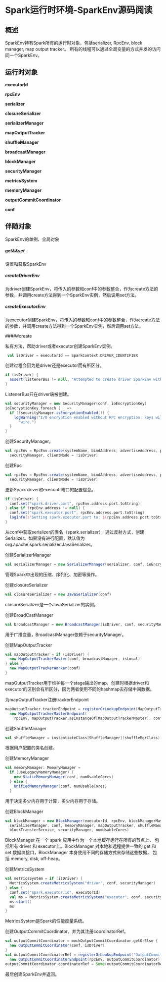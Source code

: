 # Spark运行时环境-SparkEnv源码阅读

## 概述

SparkEnv持有Spark所有的运行时对象，包括serializer, RpcEnv, block manager, map output tracker。
所有的线程可以通过全局变量的方式并发的访问同一个SparkEnv。

## 运行时对象

**executorId**

**rpcEnv**

**serializer**

**closureSerializer**

**serializerManager**

**mapOutputTracker**

**shuffleManager**

**broadcastManager**

**blockManager**

**securityManager**

**metricsSystem**

**memoryManager**

**outputCommitCoordinator**

**conf**

## 伴随对象

SparkEnv的单例、全局对象

##### get&&set

设置和获取SparkEnv

##### createDriverEnv

为driver创建SparkEnv，将传入的参数和conf中的参数整合，作为create方法的参数，并调用create方法得到一个SparkEnv实例，然后调用set方法。

##### createExecutorEnv

为executor创建SparkEnv，将传入的参数和conf中的参数整合，作为create方法的参数，并调用create方法得到一个SparkEnv实例，然后调用set方法。

#####create

私有方法，帮助driver或者executor创建SparkEnv实例。

```scala
 val isDriver = executorId == SparkContext.DRIVER_IDENTIFIER
```

创建过程会因为是driver还是executor而有所区分。

```scala
if (isDriver) {
  assert(listenerBus != null, "Attempted to create driver SparkEnv with null listener bus!")
}
```

ListenerBus只在driver端被创建。

```scala
val securityManager = new SecurityManager(conf, ioEncryptionKey)
ioEncryptionKey.foreach { _ =>
  if (!securityManager.isEncryptionEnabled()) {
    logWarning("I/O encryption enabled without RPC encryption: keys will be visible on the " +
      "wire.")
  }
}
```

创建SecurityManager。

```scala
val rpcEnv = RpcEnv.create(systemName, bindAddress, advertiseAddress, port, conf,
  securityManager, clientMode = !isDriver)
```

创建Rpc

```scala
val rpcEnv = RpcEnv.create(systemName, bindAddress, advertiseAddress, port, conf,
  securityManager, clientMode = !isDriver)
```

更新Spark driver和execuotr端口的配置信息。

```scala
if (isDriver) {
  conf.set("spark.driver.port", rpcEnv.address.port.toString)
} else if (rpcEnv.address != null) {
  conf.set("spark.executor.port", rpcEnv.address.port.toString)
  logInfo(s"Setting spark.executor.port to: ${rpcEnv.address.port.toString}")
}
```

从conf中获取serializer的类名（spark.serializer），通过反射方式，创建Serializer。如果没有进行配置，默认值为org.apache.spark.serializer.JavaSerializer。

创建SerializerManager

```scala
val serializerManager = new SerializerManager(serializer, conf, ioEncryptionKey)
```

管理Spark中出现的压缩、序列化、加密等操作。

创建closureSerializer

```scala
val closureSerializer = new JavaSerializer(conf)
```

closureSerializer是一个JavaSerializer的实例，

创建BroadCastManager

```scala
val broadcastManager = new BroadcastManager(isDriver, conf, securityManager)
```

用于广播变量，BroadcastManager依赖于securityManager。

创建MapOutputTracker

```scala
val mapOutputTracker = if (isDriver) {
  new MapOutputTrackerMaster(conf, broadcastManager, isLocal)
} else {
  new MapOutputTrackerWorker(conf)
}
```

mapOutputTracker用于维护每一个stage输出的map，创建时根据driver和executor的区别会有所区分，因为两者使用不同的hashmap去存储中间数据。

为mapOutputTracker注册trackerEndpoint

```scala
mapOutputTracker.trackerEndpoint = registerOrLookupEndpoint(MapOutputTracker.ENDPOINT_NAME,
  new MapOutputTrackerMasterEndpoint(
    rpcEnv, mapOutputTracker.asInstanceOf[MapOutputTrackerMaster], conf))
```

创建ShuffleManager

```scala
val shuffleManager = instantiateClass[ShuffleManager](shuffleMgrClass)
```

根据用户配置的类名创建。

创建MemoryManager

```scala
val memoryManager: MemoryManager =
  if (useLegacyMemoryManager) {
    new StaticMemoryManager(conf, numUsableCores)
  } else {
    UnifiedMemoryManager(conf, numUsableCores)
  }
```

用于决定多少内存用于计算，多少内存用于存储。

创建BlockManager

```scala
val blockManager = new BlockManager(executorId, rpcEnv, blockManagerMaster,
  serializerManager, conf, memoryManager, mapOutputTracker, shuffleManager,
  blockTransferService, securityManager, numUsableCores)
```

BlockManager 在一个 spark 应用中作为一个本地缓存运行在所有的节点上， 包括所有 driver 和 executor上。BlockManager 对本地和远程提供一致的 get 和set 数据块接口，BlockManager 本身使用不同的存储方式来存储这些数据， 包括 memory, disk, off-heap。

创建MetricsSystem

```scala
val metricsSystem = if (isDriver) {
  MetricsSystem.createMetricsSystem("driver", conf, securityManager)
} else {
  conf.set("spark.executor.id", executorId)
  val ms = MetricsSystem.createMetricsSystem("executor", conf, securityManager)
  ms.start()
  ms
}
```

MetricsSystem是Spark的性能度量系统。

创建OutputCommitCoordinator，并为其注册coordinatorRef。

```scala
val outputCommitCoordinator = mockOutputCommitCoordinator.getOrElse {
  new OutputCommitCoordinator(conf, isDriver)
}
val outputCommitCoordinatorRef = registerOrLookupEndpoint("OutputCommitCoordinator",
  new OutputCommitCoordinatorEndpoint(rpcEnv, outputCommitCoordinator))
outputCommitCoordinator.coordinatorRef = Some(outputCommitCoordinatorRef)
```

最后创建SparkEnv并返回。